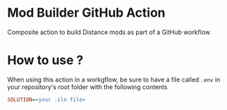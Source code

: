 # Mod Builder GitHub Action
Composite action to build Distance mods as part of a GitHub workflow

# How to use ?
When using this action in a workgflow, be sure to have a file called `.env` in your repository's root folder with the following contents
```ini
SOLUTION=<your .sln file>
```
